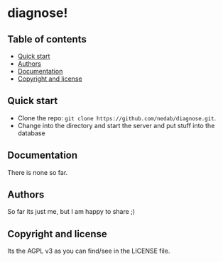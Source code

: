 # diagnose!

## Table of contents

 - [Quick start](#quick-start)
 - [Authors](#authors)
 - [Documentation](#documentation)
 - [Copyright and license](#copyright-and-license)

## Quick start

- Clone the repo: `git clone https://github.com/nedab/diagnose.git`.
- Change into the directory and start the server and put stuff into the database

## Documentation

There is none so far.

## Authors

So far its just me, but I am happy to share ;)

## Copyright and license

Its the AGPL v3 as you can find/see in the LICENSE file.
